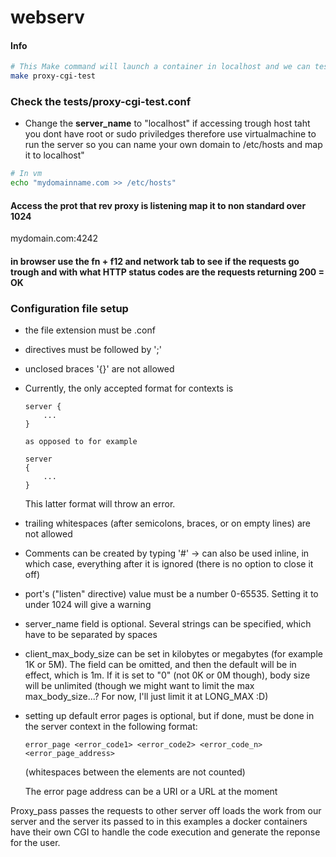 # webserv




#### Info

``` bash 
# This Make command will launch a container in localhost and we can test the proxypassing to this container from our reverse proxy
make proxy-cgi-test

```

### Check the tests/proxy-cgi-test.conf 

+ Change the **server_name** to "localhost" if accessing trough host taht you dont have root or sudo priviledges therefore use virtualmachine to run the server so you can name your own domain to /etc/hosts and map it to localhost"
```bash
# In vm 
echo "mydomainname.com >> /etc/hosts"
```

#### Access the prot that rev proxy is listening map it to non standard over 1024

mydomain.com:4242



#### in browser use the fn + f12 and network tab to see if the requests go trough and with what HTTP status codes are the requests returning 200 = OK

### Configuration file setup

+ the file extension must be .conf
+ directives must be followed by ';'
+ unclosed braces '{}' are not allowed
+ Currently, the only accepted format for contexts is
  	```
	server {
		...
	}

	as opposed to for example

	server
	{
		...
	}
	```

	This latter format will throw an error.

+ trailing whitespaces (after semicolons, braces, or on empty lines) are not allowed

+ Comments can be created by typing '#' -> can also be used inline, in which case, everything after it is ignored (there is no option to close it off)

+ port's ("listen" directive) value must be a number 0-65535. Setting it to under 1024 will give a warning

+ server_name field is optional. Several strings can be specified, which have to be separated by spaces

+ client_max_body_size can be set in kilobytes or megabytes (for example 1K or 5M). The field can be omitted, and then the default will be in effect, which is 1m. If it is set to "0" (not 0K or 0M though), body size will be unlimited (though we might want to limit the max max_body_size...? For now, I'll just limit it at LONG_MAX :D)

+ setting up default error pages is optional, but if done, must be done in the server context in the following format:

	```
	error_page <error_code1> <error_code2> <error_code_n> <error_page_address>
	```

	(whitespaces between the elements are not counted)

	The error page address can be a URI or a URL at the moment



Proxy_pass passes the requests to other server off loads the work from our server and the server its passed to in this examples a docker containers have their own CGI to handle the code execution and generate the reponse for the user. 

